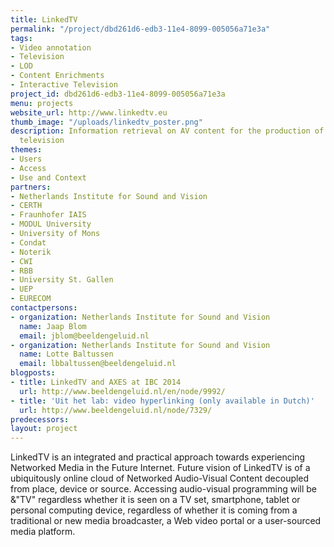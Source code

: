 ```yaml
---
title: LinkedTV
permalink: "/project/dbd261d6-edb3-11e4-8099-005056a71e3a"
tags:
- Video annotation
- Television
- LOD
- Content Enrichments
- Interactive Television
project_id: dbd261d6-edb3-11e4-8099-005056a71e3a
menu: projects
website_url: http://www.linkedtv.eu
thumb_image: "/uploads/linkedtv_poster.png"
description: Information retrieval on AV content for the production of interactive
  television
themes:
- Users
- Access
- Use and Context
partners:
- Netherlands Institute for Sound and Vision
- CERTH
- Fraunhofer IAIS
- MODUL University
- University of Mons
- Condat
- Noterik
- CWI
- RBB
- University St. Gallen
- UEP
- EURECOM
contactpersons:
- organization: Netherlands Institute for Sound and Vision
  name: Jaap Blom
  email: jblom@beeldengeluid.nl
- organization: Netherlands Institute for Sound and Vision
  name: Lotte Baltussen
  email: lbbaltussen@beeldengeluid.nl
blogposts:
- title: LinkedTV and AXES at IBC 2014
  url: http://www.beeldengeluid.nl/en/node/9992/
- title: 'Uit het lab: video hyperlinking (only available in Dutch)'
  url: http://www.beeldengeluid.nl/node/7329/
predecessors: 
layout: project
---
```


LinkedTV is an integrated and practical approach towards experiencing Networked Media in the Future Internet. Future vision of LinkedTV is of a ubiquitously online cloud of Networked Audio-Visual Content decoupled from place, device or source. Accessing audio-visual programming will be &"TV" regardless whether it is seen on a TV set, smartphone, tablet or personal computing device, regardless of whether it is coming from a traditional or new media broadcaster, a Web video portal or a user-sourced media platform.
